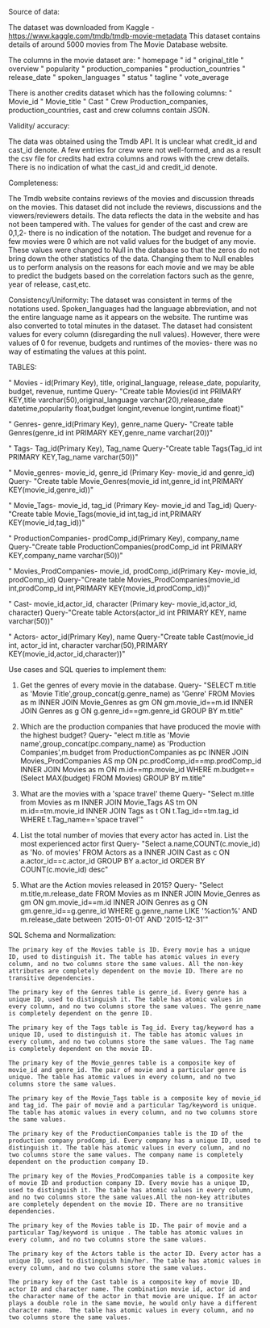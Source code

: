 
Source of data:

The dataset was downloaded from Kaggle - https://www.kaggle.com/tmdb/tmdb-movie-metadata
This dataset contains details of around 5000 movies from The Movie Database website.

The columns in the movie dataset are:
"	homepage
"	id
"	original_title
"	overview
"	popularity
"	production_companies
"	production_countries
"	release_date
"	spoken_languages
"	status
"	tagline
"	vote_average

There is another credits dataset which has the following columns:
"	Movie_id
"	Movie_title
"	Cast
"	Crew
Production_companies, production_countries, cast and crew columns contain JSON. 

Validity/ accuracy:

The data was obtained using the Tmdb API. It is unclear what credit_id and cast_id denote. A few entries for crew were not well-formed, and as a result the csv file for credits had extra columns and rows with the crew details. There is no indication of what the cast_id and credit_id denote. 

Completeness:

The Tmdb website contains reviews of the movies and discussion threads on the movies. This dataset did not include the reviews, discussions and the viewers/reviewers details. The data reflects the data in the website and has not been tampered with. The values for gender of the cast and crew are 0,1,2- there is no indication of the notation. The budget and revenue for a few movies were 0 which are not valid values for the budget of any movie. These values were changed to Null in the database so that the zeros do not bring down the other statistics of the data. Changing them to Null enables us to perform analysis on the reasons for each movie and we may be able to predict the  budgets based on the correlation factors such as the genre, year of release, cast,etc.

Consistency/Uniformity:
The dataset was consistent in terms of the notations used. Spoken_languages had the language abbreviation, and not the entire language name as it appears on the website. The runtime was also converted to total minutes in the dataset. The dataset had consistent values for every column (disregarding the null values). However, there were values of 0 for revenue, budgets and runtimes of the movies- there was no way of estimating the values at this point. 

TABLES:

"	Movies - id(Primary Key), title, original_language, release_date, popularity, budget, revenue, runtime
Query- "Create table Movies(id int PRIMARY KEY,title varchar(50),original_language varchar(20),release_date datetime,popularity float,budget longint,revenue longint,runtime float)"

"	Genres- genre_id(Primary Key), genre_name
Query- "Create table Genres(genre_id int PRIMARY KEY,genre_name varchar(20))"

"	Tags- Tag_id(Primary Key), Tag_name
Query-"Create table Tags(Tag_id int PRIMARY KEY,Tag_name varchar(50))"

"	Movie_genres- movie_id, genre_id (Primary Key- movie_id and genre_id)
Query- "Create table Movie_Genres(movie_id int,genre_id int,PRIMARY KEY(movie_id,genre_id))"

"	Movie_Tags- movie_id, tag_id (Primary Key- movie_id and Tag_id)
Query- "Create table Movie_Tags(movie_id int,tag_id int,PRIMARY KEY(movie_id,tag_id))"

"	ProductionCompanies- prodComp_id(Primary Key), company_name
Query-"Create table ProductionCompanies(prodComp_id int PRIMARY KEY,company_name varchar(50))"

"	Movies_ProdCompanies- movie_id, prodComp_id(Primary Key- movie_id, prodComp_id)
Query-"Create table Movies_ProdCompanies(movie_id int,prodComp_id int,PRIMARY KEY(movie_id,prodComp_id))"

"	Cast- movie_id,actor_id, character (Primary key- movie_id,actor_id, character)
Query-"Create table Actors(actor_id int PRIMARY KEY, name varchar(50))"

"	Actors- actor_id(Primary Key), name
Query-"Create table Cast(movie_id int, actor_id int, character varchar(50),PRIMARY KEY(movie_id,actor_id,character))"


Use cases and SQL queries to implement them:

1. Get the genres of every movie in the database.
    Query- "SELECT m.title as 'Movie Title',group_concat(g.genre_name) as 'Genre' FROM Movies as m INNER JOIN Movie_Genres as gm ON gm.movie_id==m.id INNER JOIN Genres as g ON g.genre_id==gm.genre_id GROUP BY m.title"

2. Which are the production companies that have produced the movie with the highest budget?
    Query- "elect m.title as 'Movie name',group_concat(pc.company_name) as 'Production Companies',m.budget from ProductionCompanies as pc INNER JOIN Movies_ProdCompanies AS mp ON pc.prodComp_id==mp.prodComp_id INNER JOIN Movies as m ON m.id==mp.movie_id WHERE m.budget==(Select MAX(budget) FROM Movies) GROUP BY m.title"
    
3. What are the movies with a 'space travel' theme
     Query- "Select m.title from Movies as m INNER JOIN Movie_Tags AS tm ON m.id==tm.movie_id INNER JOIN Tags as t ON t.Tag_id==tm.tag_id WHERE t.Tag_name=='space travel'"
     
4. List the total number of movies that every actor has acted in. List the most experienced actor first
    Query- "Select a.name,COUNT(c.movie_id) as 'No. of movies' FROM Actors as a INNER JOIN Cast as c ON a.actor_id==c.actor_id GROUP BY a.actor_id ORDER BY COUNT(c.movie_id) desc"
    
5. What are the Action movies released in 2015?
    Query- "Select m.title,m.release_date FROM Movies as m INNER JOIN Movie_Genres as gm ON gm.movie_id==m.id INNER JOIN Genres as g ON gm.genre_id==g.genre_id WHERE g.genre_name LIKE '%action%' AND m.release_date between '2015-01-01' AND '2015-12-31'"
    
    
    
SQL Schema and Normalization:

    The primary key of the Movies table is ID. Every movie has a unique ID, used to distinguish it. The table has atomic values in every column, and no two columns store the same values. All the non-key attributes are completely dependent on the movie ID. There are no transitive dependencies.

    The primary key of the Genres table is genre_id. Every genre has a unique ID, used to distinguish it. The table has atomic values in every column, and no two columns store the same values. The genre_name is completely dependent on the genre ID. 

    The primary key of the Tags table is Tag_id. Every tag/keyword has a unique ID, used to distinguish it. The table has atomic values in every column, and no two columns store the same values. The Tag name is completely dependent on the movie ID.

    The primary key of the Movie_genres table is a composite key of movie_id and genre_id. The pair of movie and a particular genre is unique. The table has atomic values in every column, and no two columns store the same values.

    The primary key of the Movie_Tags table is a composite key of movie_id and tag_id. The pair of movie and a particular Tag/keyword is unique. The table has atomic values in every column, and no two columns store the same values.

    The primary key of the ProductionCompanies table is the ID of the production company prodComp_id. Every company has a unique ID, used to distinguish it. The table has atomic values in every column, and no two columns store the same values. The company name is completely dependent on the production company ID.

    The primary key of the Movies_ProdCompanies table is a composite key of movie ID and production company ID. Every movie has a unique ID, used to distinguish it. The table has atomic values in every column, and no two columns store the same values.All the non-key attributes are completely dependent on the movie ID. There are no transitive dependencies.

    The primary key of the Movies table is ID. The pair of movie and a particular Tag/keyword is unique . The table has atomic values in every column, and no two columns store the same values.

    The primary key of the Actors table is the actor ID. Every actor has a unique ID, used to distinguish him/her. The table has atomic values in every column, and no two columns store the same values. 

    The primary key of the Cast table is a composite key of movie ID, actor ID and character name. The combination movie id, actor id and the character name of the actor in that movie are unique. If an actor plays a double role in the same movie, he would only have a different character name.  The table has atomic values in every column, and no two columns store the same values.


